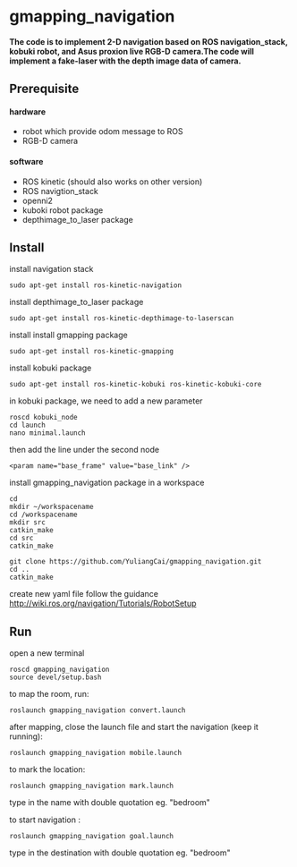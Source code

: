 
# gmapping_navigation
#### The code is to implement 2-D navigation based on ROS navigation_stack, kobuki robot, and Asus proxion live RGB-D camera.The code will implement a fake-laser with the depth image data of camera.

## Prerequisite
#### hardware 
- robot which provide odom message to ROS
- RGB-D camera
#### software 
- ROS kinetic (should also works on other version)
- ROS navigtion_stack 
- openni2
- kuboki robot package 
- depthimage_to_laser package

## Install
install navigation stack
```
sudo apt-get install ros-kinetic-navigation 
```
install depthimage_to_laser package
```
sudo apt-get install ros-kinetic-depthimage-to-laserscan
```
install install gmapping package
```
sudo apt-get install ros-kinetic-gmapping
```
install kobuki package 
```
sudo apt-get install ros-kinetic-kobuki ros-kinetic-kobuki-core
```
in kobuki package, we need to add a new parameter
```
roscd kobuki_node
cd launch
nano minimal.launch
```
then add the line under the second node
```
<param name="base_frame" value="base_link" />
```
install gmapping_navigation package in a workspace
```
cd
mkdir ~/workspacename
cd /workspacename
mkdir src
catkin_make
cd src
catkin_make

git clone https://github.com/YuliangCai/gmapping_navigation.git
cd ..
catkin_make
```
create new yaml file follow the guidance
http://wiki.ros.org/navigation/Tutorials/RobotSetup

## Run 
open a new terminal 
```
roscd gmapping_navigation
source devel/setup.bash
```
to map the room, run:
```
roslaunch gmapping_navigation convert.launch
```
after mapping, close the launch file and start the navigation (keep it running):
```
roslaunch gmapping_navigation mobile.launch
```
to mark the location:
```
roslaunch gmapping_navigation mark.launch
```
type in the name with double quotation eg. "bedroom"

to start navigation :
```
roslaunch gmapping_navigation goal.launch
```
type in the destination with double quotation eg. "bedroom"
